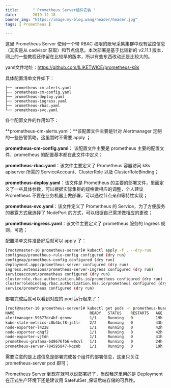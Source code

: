 ```yaml
---
title:      " Prometheus Server组件安装 "
date:       2019-12-18
banner_img: "https://image.my-blog.wang/header/header.jpg"
tags: [ Prometheus ]

---
```


这里 Prometheus Server 使用一个带 RBAC 权限的账号采集集群中现有监控信息（其实是从 cadvisor 获取）和节点信息。本次部署是基于比较新的 v2.11.1 版本，网上的一些教程还停留在比较早的版本，所以有些东西改动还是比较大的。

yaml文件地址：https://github.com/ILIKETWICE/prometheus-k8s

具体配置清单文件如下：

```bahs
├── prometheus-cm-alerts.yaml
├── prometheus-cm-config.yaml
├── prometheus-deploy.yaml
├── prometheus-ingress.yaml
├── prometheus-rbac.yaml
└── prometheus-svc.yaml
```

各个配置文件的作用如下：

**prometheus-cm-alerts.yaml：**该配置文件主要是针对 Alertmanager 定制的一些告警策略，这里暂时不需要 apply **；**

**prometheus-cm-config.yaml：** 该配置文件主要是 prometheus 主要的配置文件，prometheus 的配置基本都在此文件中定义；

**prometheus-rbac.yaml**：该文件主要定义了 Prometheus 容器访问 k8s apiserver 所需的 ServiceAccount、ClusterRole 以及 ClusterRoleBinding；

**prometheus-deploy.yaml**：该文件是 Prometheus 的主要的部署文件，里面定义了一些具体参数，可以根据实际集群的规格做相应的调整，个人建议 Prometheus 不要在业务机器上做部署，可以通过节点亲和等特性实现；

**prometheus-svc.yaml**：该文件定义了 Prometheus 的 Service，为了方便服务的暴露方式我选择了 NodePort 的方式，可以根据自己需求做相应的更改；

**prometheus-ingress.yaml**：该文件主要定义了 prometheus 服务的 Ingress 规则，可选；

配置清单文件准备好后就可以 apply 了：

```bash
[root@master-10 prometheus-server]# kubectl apply -f . --dry-run
configmap/prometheus-rule-config configured (dry run)
configmap/prometheus-config configured (dry run)
deployment.apps/prometheus-server configured (dry run)
ingress.extensions/prometheus-server-ingress configured (dry run)
serviceaccount/prometheus configured (dry run)
clusterrole.rbac.authorization.k8s.io/prometheus configured (dry run)
clusterrolebinding.rbac.authorization.k8s.io/prometheus configured (dry run)
service/prometheus configured (dry run)
```

部署完成后就可以看到对应的 pod 运行起来了：

```bash
[root@master-10 prometheus-server]# kubectl get pods -n prometheus-huang
NAME                                 READY   STATUS    RESTARTS   AGE
alertmanager-59577dc4bf-qcnvw        1/1     Running   0          19h
kube-state-metrics-c8b4bcf8-jstlr    2/2     Running   0          43h
node-exporter-l4228                  1/1     Running   0          42h
node-exporter-qhqf2                  1/1     Running   0          42h
node-exporter-vjtdn                  1/1     Running   0          41h
prometheus-grafana-6d8676fb6-w8cvl   1/1     Running   0          24h
prometheus-server-784595847-kqznb    1/1     Running   0          19h
```

需要注意的是上述信息是部署完成各个组件的部署信息，这里只关注 prometheus-server pod 即可；

Prometheus Server 到现在就可以说部署好了，当然我这里用的是 Deployment 在正式生产环境下还是建议用 SatefulSet ,保证后端存储的可靠性。